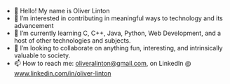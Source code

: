 - 👋 Hello! My name is Oliver Linton
- 👀 I’m interested in contributing in meaningful ways to technology and its advancement
- 🌱 I’m currently learning C, C++, Java, Python, Web Development, and a host of other technologies and subjects. 
- 💞️ I’m looking to collaborate on anything fun, interesting, and intrinsically valuable to society.
- 📫 How to reach me: oliveralinton@gmail.com, on LinkedIn @ www.linkedin.com/in/oliver-linton

<!---
olinton91/olinton91 is a ✨ special ✨ repository because its `README.md` (this file) appears on your GitHub profile.
You can click the Preview link to take a look at your changes.
--->
